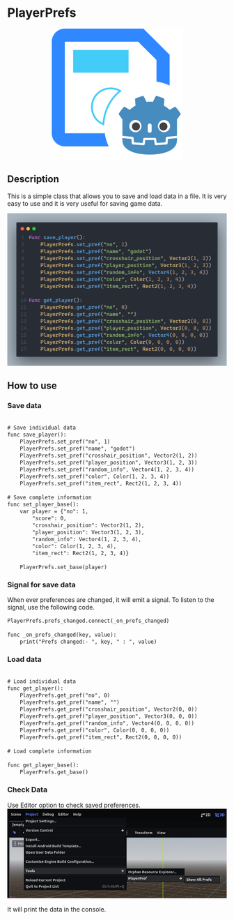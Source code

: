 # PlayerPrefs

<!-- centre image  -->
<p align="center">
  <img src="addons/PlayerPrefs/assets/PlayerPrefs_Icon_1.png" />
</p>

## Description

This is a simple class that allows you to save and load data in a file. It is very easy to use and it is very useful for saving game data.

![Alt text](addons/PlayerPrefs/assets/1.png)

## How to use

### Save data
```gdscript

# Save individual data
func save_player():
	PlayerPrefs.set_pref("no", 1)
	PlayerPrefs.set_pref("name", "godot")
	PlayerPrefs.set_pref("crosshair_position", Vector2(1, 2))
	PlayerPrefs.set_pref("player_position", Vector3(1, 2, 3))
	PlayerPrefs.set_pref("random_info", Vector4(1, 2, 3, 4))
	PlayerPrefs.set_pref("color", Color(1, 2, 3, 4))
	PlayerPrefs.set_pref("item_rect", Rect2(1, 2, 3, 4))

# Save complete information
func set_player_base():
	var player = {"no": 1, 
		"score": 0,
		"crosshair_position": Vector2(1, 2),
		"player_position": Vector3(1, 2, 3),
		"random_info": Vector4(1, 2, 3, 4),
		"color": Color(1, 2, 3, 4),
		"item_rect": Rect2(1, 2, 3, 4)}
	
	PlayerPrefs.set_base(player)
```


### Signal for save data
When ever preferences are changed, it will emit a signal. To listen to the signal, use the following code.

```gdscript
PlayerPrefs.prefs_changed.connect(_on_prefs_changed)

func _on_prefs_changed(key, value):
	print("Prefs changed:- ", key, " : ", value)

```


### Load data
```gdscript

# Load individual data
func get_player():
	PlayerPrefs.get_pref("no", 0)
	PlayerPrefs.get_pref("name", "")
	PlayerPrefs.get_pref("crosshair_position", Vector2(0, 0))
	PlayerPrefs.get_pref("player_position", Vector3(0, 0, 0))
	PlayerPrefs.get_pref("random_info", Vector4(0, 0, 0, 0))
	PlayerPrefs.get_pref("color", Color(0, 0, 0, 0))
	PlayerPrefs.get_pref("item_rect", Rect2(0, 0, 0, 0))

# Load complete information

func get_player_base():
	PlayerPrefs.get_base()
```

### Check Data
Use Editor option to check saved preferences.
![Alt text](addons/PlayerPrefs/assets/EditorOptioon.png)

It will print the data in the console.

